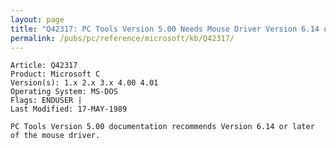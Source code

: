 ```yaml
---
layout: page
title: "Q42317: PC Tools Version 5.00 Needs Mouse Driver Version 6.14 or Later"
permalink: /pubs/pc/reference/microsoft/kb/Q42317/
---
```


	Article: Q42317
	Product: Microsoft C
	Version(s): 1.x 2.x 3.x 4.00 4.01
	Operating System: MS-DOS
	Flags: ENDUSER |
	Last Modified: 17-MAY-1989
	
	PC Tools Version 5.00 documentation recommends Version 6.14 or later
	of the mouse driver.
